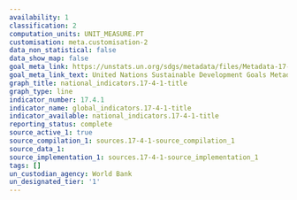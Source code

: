 ```yaml
---
availability: 1
classification: 2
computation_units: UNIT_MEASURE.PT
customisation: meta.customisation-2
data_non_statistical: false
data_show_map: false
goal_meta_link: https://unstats.un.org/sdgs/metadata/files/Metadata-17-04-01.pdf
goal_meta_link_text: United Nations Sustainable Development Goals Metadata (pdf 468kB)
graph_title: national_indicators.17-4-1-title
graph_type: line
indicator_number: 17.4.1
indicator_name: global_indicators.17-4-1-title
indicator_available: national_indicators.17-4-1-title
reporting_status: complete
source_active_1: true
source_compilation_1: sources.17-4-1-source_compilation_1
source_data_1:
source_implementation_1: sources.17-4-1-source_implementation_1
tags: []
un_custodian_agency: World Bank
un_designated_tier: '1'
---
```

